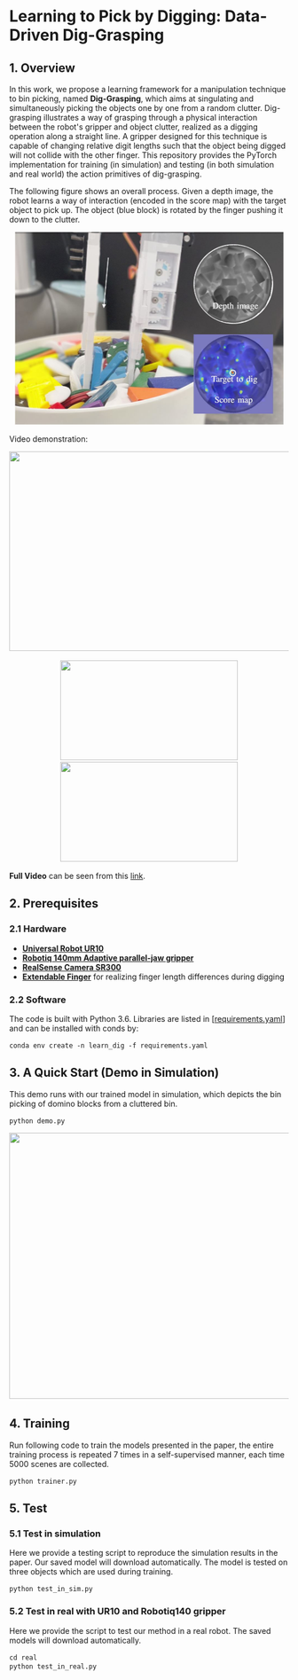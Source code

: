 
# Learning to Pick by Digging: Data-Driven Dig-Grasping

## 1. Overview
In this work, we propose a learning framework for a manipulation technique to bin picking, named **Dig-Grasping**, which aims at singulating and simultaneously picking the objects one by one from a random clutter. Dig-grasping illustrates a way of grasping through a physical interaction between the robot's gripper and object clutter, realized as a digging operation along a straight line. A gripper designed for this technique is capable of changing relative digit lengths such that the object being digged will not collide with the other finger. This repository provides the PyTorch implementation for training (in simulation) and testing (in both simulation and real world) the action primitives of dig-grasping. 

The following figure shows an overall process. Given a depth image, the robot learns a way of interaction (encoded in  the  score  map)  with  the  target  object  to  pick  up. The object (blue  block)  is rotated by the finger pushing it down to the clutter.
<p align = "center">
<img src="files/fg1.jpg" width="485" height="348"> 
</p>

Video demonstration:
<p align = "center">
<img src="files/hg.gif" width="640" height="360"> 
</p>
<p align = "center">
<img src="files/tube.gif" width="320" height="180"> 
<img src="files/key.gif" width="320" height="180"> 
</p>

**Full Video** can be seen from this [link](https://youtu.be/3zgnn5pVX9c).


## 2. Prerequisites
### 2.1 Hardware
- [**Universal Robot UR10**](https://www.universal-robots.com/products/ur10-robot/)
- [**Robotiq 140mm Adaptive parallel-jaw gripper**](https://robotiq.com/products/2f85-140-adaptive-robot-gripper)
- [**RealSense Camera SR300**](https://www.intelrealsense.com/lidar-camera-l515/)
- [**Extendable Finger**](https://github.com/HKUST-RML/extendable_finger) for realizing finger length differences during digging

### 2.2 Software
The code is built with Python 3.6. Libraries are listed in [[requirements.yaml](https://github.com/HKUST-RML/Learning-to-Grasp-by-Digging_v2/blob/main/requirements.yaml "requirements.yaml")] and can be installed with conds by:

    conda env create -n learn_dig -f requirements.yaml
    
## 3. A Quick Start (Demo in Simulation)
This demo runs with our trained model in simulation, which depicts the bin picking of domino blocks from a cluttered bin.

    python demo.py

<p align = "center">
<img src="files/sim_demo.gif" width="640" height="480"> 
</p>
    
## 4. Training
Run following code to train the models presented in the paper, the entire training process is repeated 7 times in a self-supervised manner, each time 5000 scenes are collected.

    python trainer.py 

## 5. Test
### 5.1 Test in simulation
Here we provide a testing script to reproduce the simulation results in the paper. Our saved model will download automatically. The model is tested on three objects which are used during training.

    python test_in_sim.py

### 5.2 Test in real with UR10 and Robotiq140 gripper
Here we provide the script to test our method in a real robot. The saved models will download automatically.

    cd real
    python test_in_real.py

